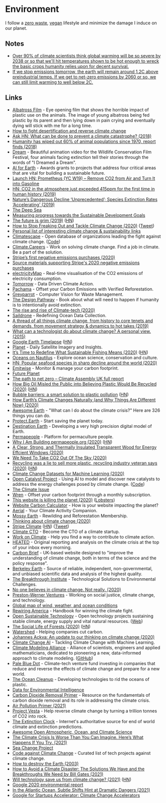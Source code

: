 # Environment

I follow a [zero waste](zero-waste.md), [vegan](veganism.md) lifestyle and minimize the damage I induce on our planet.

## Notes

- [Over 90% of climate scientists think global warming will be so severe by 2038 or so that we'll hit temperatures shown to be hot enough to wreck the basic crops humanity relies upon for decent survival.](https://twitter.com/ClimateBen/status/1279378054549250059)
- [If we stop emissions tomorrow, the earth will remain around 1.2C above preindustrial temps. If we get to net-zero emissions by 2060 or so, we can still limit warming to well below 2C.](https://twitter.com/hausfath/status/1327121668851060738)

## Links

- [Albatross Film](https://www.albatrossthefilm.com/) - Eye opening film that shows the horrible impact of plastic use on the animals. The image of young albatross being fed plastic by its parent and then lying down in pain crying and eventually dying will stick with me for a long time.
- [How to fight desertification and reverse climate change](https://www.ted.com/talks/allan_savory_how_to_green_the_world_s_deserts_and_reverse_climate_change#t-992223)
- [Ask HN: What can be done to prevent a climate catastrophe? (2018)](https://news.ycombinator.com/item?id=18181503)
- [Humanity has wiped out 60% of animal populations since 1970, report finds (2018)](https://www.theguardian.com/environment/2018/oct/30/humanity-wiped-out-animals-since-1970-major-report-finds)
- [Dream](https://vimeo.com/187372244) - Beautiful animation video for the Wildlife Conservation Film Festival, four animals facing extinction tell their stories through the words of "I Dreamed a Dream".
- [AI for Earth](https://www.microsoft.com/en-us/ai/ai-for-earth?activetab=pivot1%3aprimaryr6) - Awards grants to projects that address four critical areas that are vital for building a sustainable future.
- [Launch HN: Prometheus (YC W19) – Remove CO2 from Air and Turn It into Gasoline](https://news.ycombinator.com/item?id=19842240)
- [HN: CO2 in the atmosphere just exceeded 415ppm for the first time in human history (2019)](https://news.ycombinator.com/item?id=19897250)
- [Nature’s Dangerous Decline ‘Unprecedented’; Species Extinction Rates ‘Accelerating' (2019)](https://www.ipbes.net/news/Media-Release-Global-Assessment)
- [The Deep Sea](https://neal.fun/deep-sea/)
- [Measuring progress towards the Sustainable Development Goals](https://sdg-tracker.org/)
- [The future is grim (2019)](https://medium.com/@cache_86525/the-future-is-grim-27ca6f7ab07b) ([HN](https://news.ycombinator.com/item?id=21957232))
- [How to Stop Freaking Out and Tackle Climate Change (2020)](https://www.nytimes.com/2020/01/10/opinion/how-to-help-climate-change.html) ([Tweet](https://twitter.com/ayanaeliza/status/1216021205049839618))
- [Personal list of interesting climate change & sustainability links](https://github.com/timothyclifford/planet-earth)
- [Climatescape](https://climatescape.org/) - Open database of organizations leading the fight against climate change. ([Code](https://github.com/climatescape/climatescape.org))
- [Climate.Careers](https://climate.careers/) - Work on solving climate change. Find a job in climate. Be a part of the solution.
- [Stripe’s first negative emissions purchases (2020)](https://stripe.com/blog/first-negative-emissions-purchases)
- [Source materials supporting Stripe's 2020 negative emissions purchases](https://github.com/stripe/negative-emissions-source-materials)
- [electricityMap](https://www.electricitymap.org/map) - Real-time visualisation of the CO2 emissions of electricity consumption.
- [Tomorrow](https://www.tmrow.com/) - Data Driven Climate Action.
- [Pachama](https://pachama.com/) - Offset your Carbon Emissions with Verified Reforestation.
- [Greyparrot](https://greyparrot.ai/) - Computer Vision for Waste Management.
- [The Design Pathway](https://earth-regenerators.mn.co/posts/the-design-pathway-preface) - Book about what will need to happen if humanity is to intentionally avoid extinction.
- [The rise and rise of Climate-tech (2020)](https://medium.com/@himanshu_99557/the-rise-and-rise-of-climate-tech-1c8e95da7c7b)
- [Saildrone](https://www.saildrone.com/) - Redefining Ocean Data Collection.
- [A thread of all things climate change, from history to core tenets and demands, from movement strategy & dynamics to hot takes (2019)](https://twitter.com/n_thanki/status/1159466969755729922)
- [What can a technologist do about climate change? A personal view. (2015)](http://worrydream.com/ClimateChange/)
- [Google Earth Timelapse](https://earthengine.google.com/timelapse/) ([HN](https://news.ycombinator.com/item?id=24005047))
- [Planet](https://www.planet.com/) - Daily Satellite Imagery and Insights.
- [It’s Time to Redefine What Sustainable Fishing Means (2020)](http://oceans.nautil.us/article/600/its-time-to-redefine-what-sustainable-fishing-means) ([HN](https://news.ycombinator.com/item?id=24156319))
- [Oceans on Nautilus](http://oceans.nautil.us/) - Explore ocean science, conservation and culture.
- [HN: Popular seafood species in sharp decline around the world (2020)](https://news.ycombinator.com/item?id=24199767)
- [Emitwise](https://www.emitwise.com/) - Monitor & manage your carbon footprint.
- [Future Planet](https://www.bbc.com/future/future-planet)
- [The path to net zero – Climate Assembly UK full report](https://www.climateassembly.uk/report/)
- [How Big Oil Misled the Public into Believing Plastic Would Be Recycled (2020)](https://www.npr.org/2020/09/11/897692090/how-big-oil-misled-the-public-into-believing-plastic-would-be-recycled) ([HN](https://news.ycombinator.com/item?id=24441979))
- [Bubble barriers: a smart solution to plastic pollution](https://thegreatbubblebarrier.com/en/) ([HN](https://news.ycombinator.com/item?id=24480289))
- [How Earth’s Climate Changes Naturally (and Why Things Are Different Now) (2020)](https://www.quantamagazine.org/how-earths-climate-changes-naturally-and-why-things-are-different-now-20200721/)
- [Awesome Earth](https://github.com/philsturgeon/awesome-earth) - "What can I do about the climate crisis?" Here are 326 things you can do.
- [Protect.Earth](https://protect.earth/) - Start saving the planet today.
- [Destination Earth](https://ec.europa.eu/digital-single-market/en/destination-earth-destine) - Developing a very high precision digital model of Earth.
- [Permapeople](https://permapeople.org/) - Platform for permaculture people.
- [Why I Am Building permapeople.org (2020)](https://permapeople.org/blog/2020/10/05/why-i-am-building-permapeople-org.html) ([HN](https://news.ycombinator.com/item?id=24696688))
- [A Clear, Strong, and Thermally Insulated Transparent Wood for Energy Effcient Windows (2020)](https://www.fpl.fs.fed.us/documnts/pdf2020/fpl_2020_mi001.pdf)
- [We Need To Take CO2 Out Of The Sky (2020)](https://www.orbuch.com/carbon-removal/)
- [Recycling was a lie to sell more plastic, recycling industry veteran says (2020)](https://www.cbc.ca/documentaries/the-passionate-eye/recycling-was-a-lie-a-big-lie-to-sell-more-plastic-industry-experts-say-1.5735618) ([HN](https://news.ycombinator.com/item?id=24714880))
- [Climate Change Datasets for Machine Learning (2020)](https://lionbridge.ai/datasets/11-best-climate-change-datasets-for-machine-learning/)
- [Open Catalyst Project](https://opencatalystproject.org/) - Using AI to model and discover new catalysts to address the energy challenges posed by climate change. ([Code](https://github.com/Open-Catalyst-Project/ocp))
- [The Climate Issue](https://parametric.press/issue-02/)
- [Wren](https://projectwren.com/) - Offset your carbon footprint through a monthly subscription.
- [This website is killing the planet (2020)](https://visitmy.website/2020/07/13/this-website-is-killing-the-planet/) ([Lobsters](https://lobste.rs/s/senzpv/this_website_is_killing_planet))
- [Website Carbon Calculator](https://www.websitecarbon.com/) - How is your website impacting the planet?
- [Aerial](https://aerial.is/) - Your Climate Activity Companion.
- [Mossy Earth](https://www.mossy.earth/) - Rewilding and Reforestation Membership.
- [Thinking about climate change (2020)](https://st.im/thinking-about-climate-change/)
- [Stripe Climate](https://stripe.com/climate) ([HN](https://news.ycombinator.com/item?id=24919006)) ([Tweet](https://twitter.com/lehrjulian/status/1321480088781815808))
- [Climate CTO](https://climatecto.com/) - Become the CTO of a climate startup.
- [Work on Climate](https://workonclimate.org/) - Help you find a way to contribute to climate action.
- [HEATED](https://heated.world/) - Original reporting and analysis on the climate crisis at the top of your inbox every morning.
- [Carbon Brief](https://www.carbonbrief.org/) - UK-based website designed to "improve the understanding of climate change, both in terms of the science and the policy response".
- [Berkeley Earth](http://berkeleyearth.org/) - Source of reliable, independent, non-governmental, and unbiased scientific data and analysis of the highest quality.
- [The Breakthrough Institute](https://thebreakthrough.org/) - Technological Solutions to Environmental Challenges.
- [No one believes in climate change. Not really. (2020)](https://www.riknieu.com/no-one-believes-in-climate-change-not-really/)
- [Preston-Werner Ventures](https://prestonwernerventures.com/) - Working on social justice, climate change, and technology.
- [Global map of wind, weather, and ocean conditions](https://earth.nullschool.net/)
- [Rewiring America](https://www.rewiringamerica.org/handbook) - Handbook for winning the climate fight.
- [Open Sustainable Technology](https://github.com/protontypes/open-sustainable-technology) - Open technology projects sustaining stable climate, energy supply and vital natural resources. ([Web](https://opensustain.tech/))
- [The Social Life of Forests (2020)](https://www.nytimes.com/interactive/2020/12/02/magazine/tree-communication-mycorrhiza.html) ([HN](https://news.ycombinator.com/item?id=25330549))
- [Watershed](https://www.watershedclimate.com/) - Helping companies cut carbon.
- [Johannes Ackva: An update to our thinking on climate change (2020)](https://www.effectivealtruism.org/articles/johannes-ackva-an-update-to-our-thinking-on-climate-change/)
- [Climate Change AI](https://www.climatechange.ai/) - Tackling Climate Change with Machine Learning.
- [Climate Modeling Alliance](https://clima.caltech.edu/) - Alliance of scientists, engineers and applied mathematicians, dedicated to pioneering a new, data-informed approach to climate modeling. ([GitHub](https://github.com/CliMA))
- [Pale Blue Dot](https://www.paleblue.vc/) - Climate-tech venture fund investing in companies that reduce and reverse the effects of climate change and prepare for a new world.
- [The Ocean Cleanup](https://theoceancleanup.com/) - Developing technologies to rid the oceans of plastic.
- [Data for Environmental Intelligence](https://github.com/rockita/Environmental_Intelligence)
- [Carbon Dioxide Removal Primer](https://cdrprimer.org/) - Resource on the fundamentals of carbon dioxide removal and its role in addressing the climate crisis.
- [Air Pollution Primer (2021)](https://www.babyfriendlyair.com/en/guides/air-pollution-primer/)
- [Project Vesta](https://www.projectvesta.org/) - Help reverse climate change by turning a trillion tonnes of CO2 into rock.
- [The Extinction Clock](https://extinctionclock.org/) - Internet's authoritative source for end of world climate and extinction predictions.
- [Awesome Open Atmospheric, Ocean, and Climate Science](https://github.com/pangeo-data/awesome-open-climate-science)
- [The Climate Crisis Is Worse Than You Can Imagine. Here’s What Happens If You Try. (2021)](https://www.propublica.org/article/the-climate-crisis-is-worse-than-you-can-imagine-heres-what-happens-if-you-try)
- [Sea Change Project](https://seachangeproject.com/)
- [Code against Climate Change](https://github.com/daviddao/code-against-climate-change) - Curated list of tech projects against climate change.
- [How to destroy the Earth (2003)](https://qntm.org/destroy)
- [How to Avoid a Climate Disaster: The Solutions We Have and the Breakthroughs We Need by Bill Gates (2021)](https://www.goodreads.com/book/show/49007883)
- [Will technology save us from climate change? (2021)](https://www.media.mit.edu/events/will-technology-save-us-from-climate-change/) ([HN](https://news.ycombinator.com/item?id=26262667))
- [Google 2020 environmental report](https://blog.google/outreach-initiatives/sustainability/2020-environmental-report/)
- [In the Atlantic Ocean, Subtle Shifts Hint at Dramatic Dangers (2021)](https://www.nytimes.com/interactive/2021/03/02/climate/atlantic-ocean-climate-change.html)
- [Google for Startups Accelerator: Climate Change Accelerators](https://developers.google.com/community/accelerators/climate)
